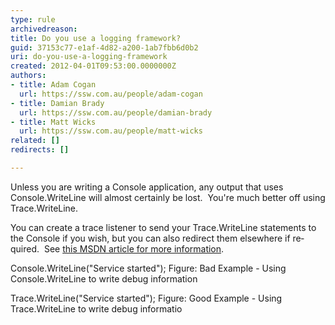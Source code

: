 ```yaml
---
type: rule
archivedreason: 
title: Do you use a logging framework?
guid: 37153c77-e1af-4d82-a200-1ab7fbb6d0b2
uri: do-you-use-a-logging-framework
created: 2012-04-01T09:53:00.0000000Z
authors:
- title: Adam Cogan
  url: https://ssw.com.au/people/adam-cogan
- title: Damian Brady
  url: https://ssw.com.au/people/damian-brady
- title: Matt Wicks
  url: https://ssw.com.au/people/matt-wicks
related: []
redirects: []

---
```



<p class="MsoListParagraph"><span lang="EN-AU">Unless you are writing a Console application, any output that uses Console.WriteLine will almost certainly be lost.&#160; You're much better off using Trace.WriteLine.</span></p>
<p class="MsoListParagraph"><span lang="EN-AU">You can create a trace listener to send your Trace.WriteLine statements to the Console if you wish, but you can also redirect them elsewhere if required.&#160; See <a href="http&#58;//msdn.microsoft.com/en-us/library/sk36c28t.aspx">this MSDN article for more information</a>.</span></p>
<p class="MsoListParagraph"><span lang="EN-AU" class="ssw-rteStyle-CodeArea">Console.WriteLine(&quot;Service started&quot;);</span><span class="ssw-rteStyle-FigureBad">&#160;Figure&#58; Bad Example - Using Console.WriteLine to write debug information</span></p>
<p class="MsoListParagraph"><span class="ssw-rteStyle-CodeArea">Trace.WriteLine(&quot;Service started&quot;);</span><span class="ssw-rteStyle-FigureGood">&#160;Figure&#58; Good Example - Using Trace.WriteLine to write debug informatio</span></p>
<br><excerpt class='endintro'></excerpt><br>




